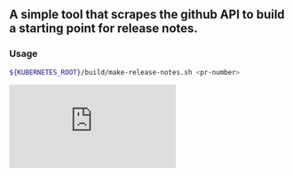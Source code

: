 ## A simple tool that scrapes the github API to build a starting point for release notes.

### Usage
```bash
${KUBERNETES_ROOT}/build/make-release-notes.sh <pr-number>
```



[![Analytics](https://kubernetes-site.appspot.com/UA-36037335-10/GitHub/contrib/release-notes/README.md?pixel)]()
